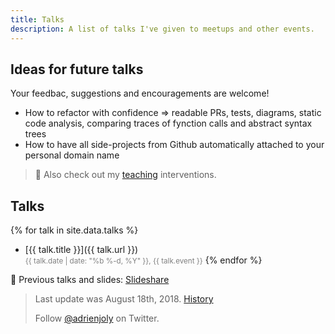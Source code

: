 ```yaml
---
title: Talks
description: A list of talks I've given to meetups and other events.
---
```


## Ideas for future talks

Your feedbac, suggestions and encouragements are welcome!

- How to refactor with confidence => readable PRs, tests, diagrams, static code analysis, comparing traces of fynction calls and abstract syntax trees
- How to have all side-projects from Github automatically attached to your personal domain name

> 📌 Also check out my [teaching](/teaching) interventions.

## Talks

{% for talk in site.data.talks %}
- [{{ talk.title }}]({{ talk.url }})<br/>
  <small style="color:gray;">{{ talk.date | date: "%b %-d, %Y" }}, {{ talk.event }}</small>
{% endfor %}

📌 Previous talks and slides: [Slideshare](https://fr.slideshare.net/adrienjoly/presentations)

<!-- inspiration: https://raw.githubusercontent.com/romsson/romain.vuillemot.net/master/talks.md -->

> Last update was August 18th, 2018. [History](https://github.com/adrienjoly/adrienjoly.github.com/commits/master/talks)
>
> Follow [@adrienjoly](https://twitter.com/adrienjoly) on Twitter.
